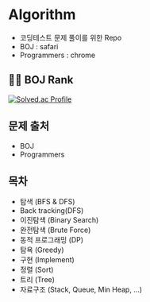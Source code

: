 # Algorithm
- 코딩테스트 문제 풀이를 위한 Repo
- BOJ : safari
- Programmers : chrome

## 👨‍💻 BOJ Rank 
[![Solved.ac Profile](http://mazassumnida.wtf/api/v2/generate_badge?boj=jeongyeon2134)](https://solved.ac/jeongyeon2134/)

## 문제 출처
- BOJ
- Programmers 

## 목차
- 탐색 (BFS & DFS)
- Back tracking(DFS)
- 이진탐색 (Binary Search)
- 완전탐색 (Brute Force)
- 동적 프로그래밍 (DP)
- 탐욕 (Greedy)
- 구현 (Implement)
- 정렬 (Sort)
- 트리 (Tree)
- 자료구조
(Stack, Queue, Min Heap, ...)
